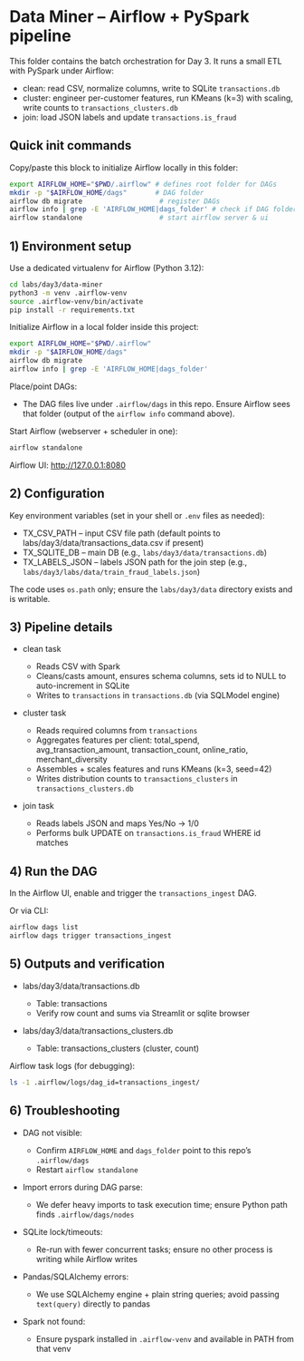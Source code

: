 # Data Miner – Airflow + PySpark pipeline

This folder contains the batch orchestration for Day 3. It runs a small ETL with PySpark under Airflow:

- clean: read CSV, normalize columns, write to SQLite `transactions.db`
- cluster: engineer per-customer features, run KMeans (k=3) with scaling, write counts to `transactions_clusters.db`
- join: load JSON labels and update `transactions.is_fraud`

## Quick init commands

Copy/paste this block to initialize Airflow locally in this folder:

```bash
export AIRFLOW_HOME="$PWD/.airflow" # defines root folder for DAGs
mkdir -p "$AIRFLOW_HOME/dags"       # DAG folder
airflow db migrate                   # register DAGs
airflow info | grep -E 'AIRFLOW_HOME|dags_folder' # check if DAG folder is recognised
airflow standalone                   # start airflow server & ui
```

## 1) Environment setup

Use a dedicated virtualenv for Airflow (Python 3.12):

```bash
cd labs/day3/data-miner
python3 -m venv .airflow-venv
source .airflow-venv/bin/activate
pip install -r requirements.txt
```

Initialize Airflow in a local folder inside this project:

```bash
export AIRFLOW_HOME="$PWD/.airflow"
mkdir -p "$AIRFLOW_HOME/dags"
airflow db migrate
airflow info | grep -E 'AIRFLOW_HOME|dags_folder'
```

Place/point DAGs:

- The DAG files live under `.airflow/dags` in this repo. Ensure Airflow sees that folder (output of the `airflow info` command above).

Start Airflow (webserver + scheduler in one):

```bash
airflow standalone
```

Airflow UI: http://127.0.0.1:8080

## 2) Configuration

Key environment variables (set in your shell or `.env` files as needed):

- TX_CSV_PATH – input CSV file path (default points to labs/day3/data/transactions_data.csv if present)
- TX_SQLITE_DB – main DB (e.g., `labs/day3/data/transactions.db`)
- TX_LABELS_JSON – labels JSON path for the join step (e.g., `labs/day3/labs/data/train_fraud_labels.json`)

The code uses `os.path` only; ensure the `labs/day3/data` directory exists and is writable.

## 3) Pipeline details

- clean task

  - Reads CSV with Spark
  - Cleans/casts amount, ensures schema columns, sets id to NULL to auto-increment in SQLite
  - Writes to `transactions` in `transactions.db` (via SQLModel engine)

- cluster task

  - Reads required columns from `transactions`
  - Aggregates features per client: total_spend, avg_transaction_amount, transaction_count, online_ratio, merchant_diversity
  - Assembles + scales features and runs KMeans (k=3, seed=42)
  - Writes distribution counts to `transactions_clusters` in `transactions_clusters.db`

- join task
  - Reads labels JSON and maps Yes/No → 1/0
  - Performs bulk UPDATE on `transactions.is_fraud` WHERE id matches

## 4) Run the DAG

In the Airflow UI, enable and trigger the `transactions_ingest` DAG.

Or via CLI:

```bash
airflow dags list
airflow dags trigger transactions_ingest
```

## 5) Outputs and verification

- labs/day3/data/transactions.db

  - Table: transactions
  - Verify row count and sums via Streamlit or sqlite browser

- labs/day3/data/transactions_clusters.db
  - Table: transactions_clusters (cluster, count)

Airflow task logs (for debugging):

```bash
ls -1 .airflow/logs/dag_id=transactions_ingest/
```

## 6) Troubleshooting

- DAG not visible:

  - Confirm `AIRFLOW_HOME` and `dags_folder` point to this repo’s `.airflow/dags`
  - Restart `airflow standalone`

- Import errors during DAG parse:

  - We defer heavy imports to task execution time; ensure Python path finds `.airflow/dags/nodes`

- SQLite lock/timeouts:

  - Re-run with fewer concurrent tasks; ensure no other process is writing while Airflow writes

- Pandas/SQLAlchemy errors:

  - We use SQLAlchemy engine + plain string queries; avoid passing `text(query)` directly to pandas

- Spark not found:
  - Ensure pyspark installed in `.airflow-venv` and available in PATH from that venv

